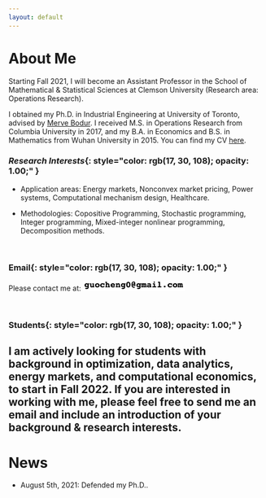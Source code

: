 ```yaml
---
layout: default
---
```


# About Me

Starting Fall 2021, I will become an Assistant Professor in the School of Mathematical & Statistical Sciences at Clemson University (Research area: Operations Research).

I obtained my Ph.D. in Industrial Engineering at University of Toronto, advised by [<u>Merve Bodur</u>](https://sites.google.com/site/mervebodr/). I received M.S. in Operations Research from Columbia University in 2017, and my B.A. in Economics and B.S. in Mathematics from Wuhan University in 2015. You can find my CV [<u>here</u>](/docs/cv_ChengGuo.pdf).

### <em>Research Interests</em>{: style="color: rgb(17, 30, 108); opacity: 1.00;" }

* Application areas: Energy markets, Nonconvex market pricing, Power systems, Computational mechanism design, Healthcare.

* Methodologies: Copositive Programming, Stochastic programming, Integer programming, Mixed-integer nonlinear programming, Decomposition methods.

&nbsp;

### **Email**{: style="color: rgb(17, 30, 108); opacity: 1.00;" }

Please contact me at: <img src ="/images/email_comic_bold.png" alt = "email image"/>

&nbsp;

### **Students**{: style="color: rgb(17, 30, 108); opacity: 1.00;" }

I am actively looking for students with background in optimization, data analytics, energy markets, and computational economics, to start in Fall 2022. If you are interested in working with me, please feel free to send me an email and include an introduction of your background & research interests.
----------------

# News

* August 5th, 2021: Defended my Ph.D..

<!-- * September 6th, 2021: Staying in New York City for a school year. Let me know if you are around!  -->

<!-- * I will give the talk "Copositive Duality For Discrete Markets And Games" at [<u>Discrete Optimization Talks (DOTs)</u>](https://talks.discreteopt.com/home#h.p8gcs6etflcy), 2:00 p.m. - 4:00 p.m. ET on December 4th, 2020. -->

<!-- * Nov/09/2020: I will be giving the talk "Copositive Programming For Discrete Markets And Games With A Novel Cutting Plane Algorithm" at [<u>2020 INFORMS, session number MC35, Virtual Room 35</u>](https://cattendee.abstractsonline.com/meeting/9022/presentation/6087). Welcome to my talk! -->

<!-- Aug/01/2019: We submitted our paper "Logic-based Benders Decomposition and Binary Decision Diagram Based Approaches for Stochastic Distributed Operating
Room Scheduling". -->
&nbsp;
&nbsp;
&nbsp;
&nbsp;
